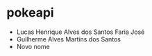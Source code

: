 # pokeapi

* Lucas Henrique Alves dos Santos Faria José
* Guilherme Alves Martins dos Santos
* Novo nome 
